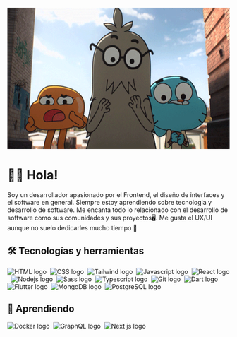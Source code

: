 <p align="center">
  <img height="320" src="amazing-world-of-gumball.gif"> </img>
</p>

# 👋🏼 Hola!

Soy un desarrollador apasionado por el Frontend, el diseño de interfaces y el software en general. Siempre estoy aprendiendo sobre tecnologia y desarrollo de software. Me encanta todo lo relacionado con el desarrollo de software como sus comunidades y sus proyectos🖥️.
Me gusta el UX/UI aunque no suelo dedicarles mucho tiempo 🫠

## 🛠 Tecnologías y herramientas

<img src="https://img.shields.io/badge/HTML5-E34F26?style=for-the-badge&logo=html5&logoColor=white" alt="HTML logo" title="HTML" height="25" />&nbsp;
<img src="https://img.shields.io/badge/CSS3-1572B6?style=for-the-badge&logo=css3&logoColor=white" alt="CSS logo" title="CSS" height="25" />&nbsp;
<img src="https://img.shields.io/badge/Tailwind_CSS-38B2AC?style=for-the-badge&logo=tailwind-css&logoColor=white" alt="Tailwind logo" title="Tailwind" height="25" />&nbsp;
<img src="https://img.shields.io/badge/JavaScript-323330?style=for-the-badge&logo=javascript&logoColor=F7DF1E" alt="Javascript logo" title="Javascript" height="25" />&nbsp;
<img src="https://img.shields.io/badge/React-20232A?style=for-the-badge&logo=react&logoColor=61DAFB" alt="React logo" title="Rect" height="25" />&nbsp;
<img src="https://img.shields.io/badge/Node.js-339933?style=for-the-badge&logo=nodedotjs&logoColor=white" alt="Nodejs logo" title="Nodejs" height="25" />&nbsp;
<img src="https://img.shields.io/badge/Sass-CC6699?style=for-the-badge&logo=sass&logoColor=white" alt="Sass logo" title="Sass" height="25" />&nbsp;
<img src="https://img.shields.io/badge/TypeScript-007ACC?style=for-the-badge&logo=typescript&logoColor=white" alt="Typescript logo" title="Typescript" height="25" />&nbsp;
<img src="https://img.shields.io/badge/GIT-E44C30?style=for-the-badge&logo=git&logoColor=white" alt="Git logo" title="Git" height="25" />&nbsp;
<img src="https://img.shields.io/badge/Dart-0175C2?style=for-the-badge&logo=dart&logoColor=white" alt="Dart logo" title="Dart" height="25" />&nbsp;
<img src="https://img.shields.io/badge/Flutter-02569B?style=for-the-badge&logo=flutter&logoColor=white" alt="Flutter logo" title="Flutter" height="25" />&nbsp;
<img src="https://img.shields.io/badge/MongoDB-4EA94B?style=for-the-badge&logo=mongodb&logoColor=white" alt="MongoDB logo" title="MongoDB" height="25" />&nbsp;
<img src="https://img.shields.io/badge/PostgreSQL-316192?style=for-the-badge&logo=postgresql&logoColor=white" alt="PostgreSQL logo" title="PostgreSQL" height="25" />&nbsp;

## 📖 Aprendiendo

<img src="https://img.shields.io/badge/Docker-2CA5E0?style=for-the-badge&logo=docker&logoColor=white" alt="Docker logo" title="Docker" height="25" />&nbsp;
<img src="https://img.shields.io/badge/GraphQl-E10098?style=for-the-badge&logo=graphql&logoColor=white" alt="GraphQL logo" title="GraphQL" height="25" />&nbsp;
<img src="https://img.shields.io/badge/next.js-000000?style=for-the-badge&logo=nextdotjs&logoColor=white" alt="Next js logo" title="Next js" height="25" />&nbsp;
